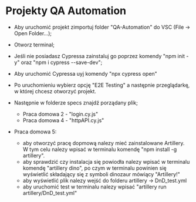 # Projekty QA Automation

+ Aby uruchomić projekt zimportuj folder "QA-Automation" do VSC (File -> Open Folder...);
+ Otworz terminal;
+ Jeśli nie posiadasz Cypressa zainstaluj go poprzez komendy "npm init -y" oraz "npm i cypress --save-dev";
+ Aby uruchomić Cypressa uyj komendy "npx cypress open"
+ Po uruchomieniu wybierz opcję "E2E Testing" a następnie przeglądarkę, w której chcesz otworzyć projekt.
+ Następnie w folderze specs znajdź porządany plik;
    - Praca domowa 2 - "login.cy.js"
    - Praca domowa 4 - "httpAPI.cy.js"

+ Praca domowa 5:
    - aby otworzyć pracę dopmową nalezy mieć zainstalowane Artillery. W tym celu nalezy wpisać w terminalu komendę "npm install -g artillery".
    - aby sprawdzić czy instalacja się powiodła nalezy wpisać w terminalu komendę "artillery dino", po czym w terminalu powinien się wyświetlić składający się z symboli dinozaur mówiący "Artillery!"
    - aby wyświetlić plik nalezy wejść do folderu artillery -> DnD_test.yml
    - aby uruchomić test w terminalu nalezy wpisać "artillery run artillery/DnD_test.yml"
